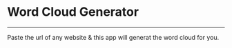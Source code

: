 # Word Cloud Generator
---

Paste the url of any website & this app will generat the word cloud for you.



